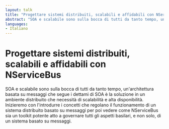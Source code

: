 ```yaml
---
layout: talk
title: "Progettare sistemi distribuiti, scalabili e affidabili con NServiceBus"
abstract: "SOA e scalabile sono sulla bocca di tutti da tanto tempo, un'architettura basata su messaggi che segue i dettami di SOA è la soluzione in un ambiente distribuito che necessità di scalabilità e alta disponibilità. Inizieremo con l'introdurre i concetti che regolano il funzionamento di un sistema distribuito basato su messaggi per poi vedere come NServiceBus sia un toolkit potente atto a governare tutti gli aspetti basilari, e non solo, di un sistema basato su messaggi." 
languages:
- Italiano
---
```


# Progettare sistemi distribuiti, scalabili e affidabili con NServiceBus

SOA e scalabile sono sulla bocca di tutti da tanto tempo, un'architettura basata su messaggi che segue i dettami di SOA è la soluzione in un ambiente distribuito che necessità di scalabilità e alta disponibilità.
Inizieremo con l'introdurre i concetti che regolano il funzionamento di un sistema distribuito basato su messaggi per poi vedere come NServiceBus sia un toolkit potente atto a governare tutti gli aspetti basilari, e non solo, di un sistema basato su messaggi.